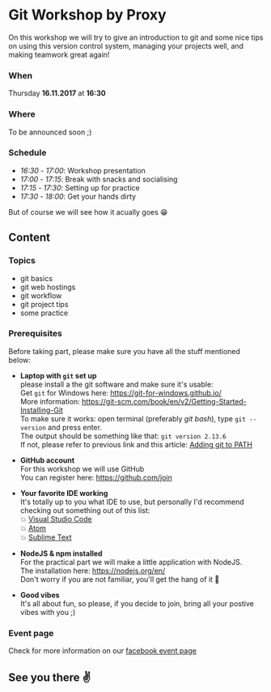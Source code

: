 # Git Workshop by Proxy
On this workshop we will try to give an introduction to git and some nice tips on using this version control system, managing your projects well, and making teamwork great again!  
### When 
Thursday **16.11.2017** at **16:30**
### Where
To be announced soon ;)
### Schedule  
- *16:30* - *17:00*: Workshop presentation
- *17:00* - *17:15*: Break with snacks and socialising
- *17:15* - *17:30*: Setting up for practice
- *17:30* - *18:00*: Get your hands dirty    

But of course we will see how it acually goes :grin:
## Content  
### Topics
- git basics
- git web hostings 
- git workflow
- git project tips
- some practice 
### Prerequisites
Before taking part, please make sure you have all the stuff mentioned below: 
- **Laptop with `git` set up**  
please install a the git software and make sure it's usable:   
Get `git` for Windows here:  https://git-for-windows.github.io/  
More information: https://git-scm.com/book/en/v2/Getting-Started-Installing-Git  
To make sure it works: open terminal (preferably *git bash*), type `git --version` and press enter.  
The output should be something like that: `git version 2.13.6`  
If not, please refer to previous link and this article: [Adding git to PATH](http://www.chambaud.com/2013/07/08/adding-git-to-path-when-using-github-for-windows/) 

- **GitHub account**  
For this workshop we will use GitHub  
You can register here: https://github.com/join  

- **Your favorite IDE working**  
It's totally up to you what IDE to use, but personally I'd recommend checking out something out of this list:   
:boom: [Visual Studio Code](https://code.visualstudio.com/)  
:boom: [Atom](https://atom.io/)  
:boom: [Sublime Text](https://www.sublimetext.com/)


- **NodeJS & npm installed**  
For the practical part we will make a little application with NodeJS.    
The installation here: https://nodejs.org/en/     
Don't worry if you are not familiar, you'll get the hang of it :grimacing:  

- **Good vibes**   
It's all about fun, so please, if you decide to join, bring all your postive vibes with you ;) 

### Event page 
Check for more information on our [facebook event page](https://www.facebook.com/events/758928754307940/)
## See you there :v:
